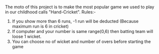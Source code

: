 The moto of this project is to make the most popular game we used to play in our childhood calls "Hand-Cricket". 
Rules:-
1. If you show more than 6 runs, -1 run will be deducted (Because maximum run is 6 in cricket)
2. If computer and your number is same range(0,6) then batting team will loose 1 wicket.
3. You can choose no of wicket and number of overs before starting the game
